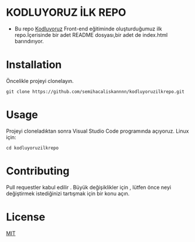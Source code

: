 # KODLUYORUZ İLK REPO
* Bu repo [Kodluyoruz](https://kodluyoruz.org) Front-end eğitiminde oluşturduğumuz ilk repo.İçerisinde bir adet README dosyası,bir adet de index.html barındırıyor.

# Installation
Öncelikle projeyi clonelayın.
```
git clone https://github.com/semihacaliskannnn/kodluyoruzilkrepo.git 
```

# Usage
Projeyi cloneladıktan sonra Visual Studio Code programında açıyoruz.
Linux için:
```
cd kodluyoruzilkrepo
```
# Contributing
Pull requestler kabul edilir . Büyük değişiklikler için , lütfen önce neyi değiştirmek istediğinizi tartışmak için bir konu açın.

# License
[MIT](https://www.mit.edu)


